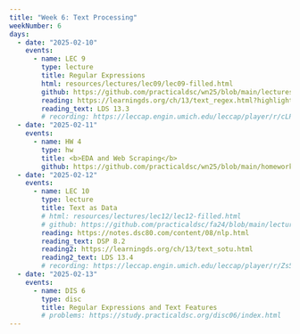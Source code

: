 ```yaml
---
title: "Week 6: Text Processing"
weekNumber: 6
days:
  - date: "2025-02-10"
    events:
      - name: LEC 9
        type: lecture
        title: Regular Expressions
        html: resources/lectures/lec09/lec09-filled.html
        github: https://github.com/practicaldsc/wn25/blob/main/lectures/lec09/
        reading: https://learningds.org/ch/13/text_regex.html?highlight=regular%20expressions
        reading_text: LDS 13.3
        # recording: https://leccap.engin.umich.edu/leccap/player/r/cLPbN6
  - date: "2025-02-11"
    events:
      - name: HW 4
        type: hw
        title: <b>EDA and Web Scraping</b>
        github: https://github.com/practicaldsc/wn25/blob/main/homeworks/hw04/hw04.ipynb
  - date: "2025-02-12"
    events:
      - name: LEC 10
        type: lecture
        title: Text as Data
        # html: resources/lectures/lec12/lec12-filled.html
        # github: https://github.com/practicaldsc/fa24/blob/main/lectures/lec12/
        reading: https://notes.dsc80.com/content/08/nlp.html
        reading_text: DSP 8.2
        reading2: https://learningds.org/ch/13/text_sotu.html
        reading2_text: LDS 13.4
        # recording: https://leccap.engin.umich.edu/leccap/player/r/Zs5a1f
  - date: "2025-02-13"
    events:
      - name: DIS 6
        type: disc
        title: Regular Expressions and Text Features
        # problems: https://study.practicaldsc.org/disc06/index.html
---
```

